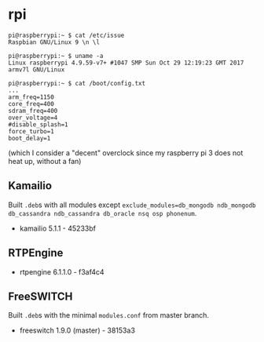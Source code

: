 # rpi
```
pi@raspberrypi:~ $ cat /etc/issue
Raspbian GNU/Linux 9 \n \l
```

```
pi@raspberrypi:~ $ uname -a
Linux raspberrypi 4.9.59-v7+ #1047 SMP Sun Oct 29 12:19:23 GMT 2017 armv7l GNU/Linux
```

```
pi@raspberrypi:~ $ cat /boot/config.txt
...
arm_freq=1150
core_freq=400
sdram_freq=400
over_voltage=4
#disable_splash=1
force_turbo=1
boot_delay=1
```
(which I consider a "decent" overclock since my raspberry pi 3 does not heat up, without a fan)


## Kamailio
Built `.deb`s with all modules except `exclude_modules=db_mongodb ndb_mongodb db_cassandra ndb_cassandra db_oracle nsq osp phonenum`.

- kamailio 5.1.1 - 45233bf


## RTPEngine

- rtpengine 6.1.1.0 - f3af4c4


## FreeSWITCH
Built `.deb`s with the minimal `modules.conf` from master branch.

- freeswitch 1.9.0 (master) - 38153a3
